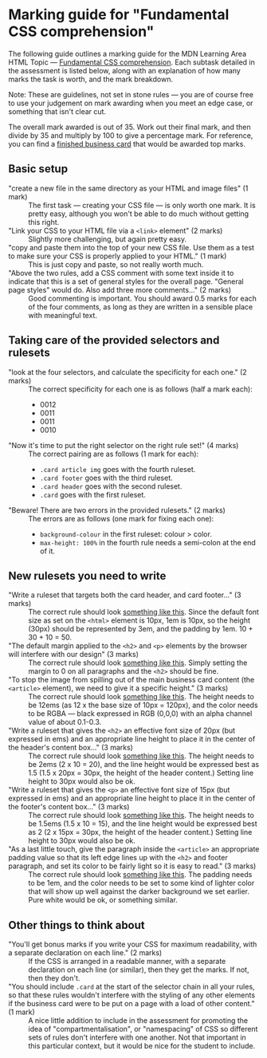 # Marking guide for "Fundamental CSS comprehension"
The following guide outlines a marking guide for the MDN Learning Area HTML Topic — [Fundamental CSS comprehension](https://developer.mozilla.org/en-US/Learn/CSS/Introduction_to_CSS/Fundamental_CSS_comprehension). Each subtask detailed in the assessment is listed below, along with an explanation of how many marks the task is worth, and the mark breakdown.

Note: These are guidelines, not set in stone rules — you are of course free to use your judgement on mark awarding when you meet an edge case, or something that isn't clear cut.

The overall mark awarded is out of 35. Work out their final mark, and then divide by 35 and multiply by 100 to give a percentage mark. For reference, you can find a [finished business card](https://mdn.github.io/learning-area/css/introduction-to-css/fundamental-css-comprehension-finished/) that would be awarded top marks.

## Basic setup

<dl>
<dt>"create a new file in the same directory as your HTML and image files" (1 mark)</dt>
<dd>The first task — creating your CSS file — is only worth one mark. It is pretty easy, although you won't be able to do much without getting this right.</dd>
<dt>"Link your CSS to your HTML file via a <code>&lt;link&gt;</code> element" (2 marks)</dt>
<dd>Slightly more challenging, but again pretty easy.</dd>
<dt>"copy and paste them into the top of your new CSS file. Use them as a test to make sure your CSS is properly applied to your HTML." (1 mark)</dt>
<dd>This is just copy and paste, so not really worth much.</dd>
<dt>"Above the two rules, add a CSS comment with some text inside it to indicate that this is a set of general styles for the overall page. "General page styles" would do. Also add three more comments..." (2 marks)</dt>
<dd>Good commenting is important. You should award 0.5 marks for each of the four comments, as long as they are written in a sensible place with meaningful text.</dd>
</dl>

## Taking care of the provided selectors and rulesets

<dl>
<dt>"look at the four selectors, and calculate the specificity for each one." (2 marks)</dt>
<dd>The correct specificity for each one is as follows (half a mark each):
  <ul>
    <li>0012</li>
    <li>0011</li>
    <li>0011</li>
    <li>0010</li>
  </ul>
</dd>
<dt>"Now it's time to put the right selector on the right rule set!" (4 marks)</dt>
<dd>The correct pairing are as follows (1 mark for each):
  <ul>
    <li><code>.card article img</code> goes with the fourth ruleset.</li>
    <li><code>.card footer</code> goes with the third ruleset.</li>
    <li><code>.card header</code> goes with the second ruleset.</li>
    <li><code>.card</code> goes with the first ruleset.</li>
  </ul>
</dd>
<dt>"Beware! There are two errors in the provided rulesets." (2 marks)</dt>
<dd>The errors are as follows (one mark for fixing each one):
  <ul>
    <li><code>background-colour</code> in the first ruleset: colour > color.</li>
    <li><code>max-height: 100%</code> in the fourth rule needs a semi-colon at the end of it.</li>
  </ul>
</dd>
</dl>

## New rulesets you need to write

<dl>
<dt>"Write a ruleset that targets both the card header, and card footer..." (3 marks)</dt>
<dd>The correct rule should look <a href="https://github.com/mdn/learning-area/blob/master/css/introduction-to-css/fundamental-css-comprehension-finished/style.css#L30-L33">something like this</a>. Since the default font size as set on the <code>&lt;html&gt;</code> element is 10px, 1em is 10px, so the height (30px) should be represented by 3em, and the padding by 1em. 10 + 30 + 10 = 50.  
</dd>
<dt>"The default margin applied to the <code>&lt;h2&gt;</code> and <code>&lt;p&gt;</code> elements by the browser will interfere with our design" (3 marks)</dt>
<dd>The correct rule should look <a href="https://github.com/mdn/learning-area/blob/master/css/introduction-to-css/fundamental-css-comprehension-finished/style.css#L24-L26">something like this</a>. Simply setting the margin to 0 on all paragraphs and the <code>&lt;h2&gt;</code> should be fine.</dd>
<dt>"To stop the image from spilling out of the main business card content (the <code>&lt;article&gt;</code> element), we need to give it a specific height." (3 marks)</dt>
<dd>The correct rule should look <a href="https://github.com/mdn/learning-area/blob/master/css/introduction-to-css/fundamental-css-comprehension-finished/style.css#L57-L60">something like this</a>. The height needs to be 12ems (as 12 x the base size of 10px = 120px), and the color needs to be RGBA — black expressed in RGB (0,0,0) with an alpha channel value of about 0.1-0.3.</dd>
<dt>"Write a ruleset that gives the <code>&lt;h2&gt;</code> an effective font size of 20px (but expressed in ems) and an appropriate line height to place it in the center of the header's content box..." (3 marks)</dt>
<dd>The correct rule should look <a href="https://github.com/mdn/learning-area/blob/master/css/introduction-to-css/fundamental-css-comprehension-finished/style.css#L46-L48">something like this</a>. The height needs to be 2ems (2 x 10 = 20), and the line height would be expressed best as 1.5 (1.5 x 20px = 30px, the height of the header content.) Setting line height to 30px would also be ok.</dd>
<dt>"Write a ruleset that gives the <code>&lt;p&gt;</code> an effective font size of 15px (but expressed in ems) and an appropriate line height to place it in the center of the footer's content box..." (3 marks)</dt>
<dd>The correct rule should look <a href="https://github.com/mdn/learning-area/blob/master/css/introduction-to-css/fundamental-css-comprehension-finished/style.css#L50-L53">something like this</a>. The height needs to be 1.5ems (1.5 x 10 = 15), and the line height would be expressed best as 2 (2 x 15px = 30px, the height of the header content.) Setting line height to 30px would also be ok.</dd>
<dt>"As a last little touch, give the paragraph inside the <code>&lt;article&gt;</code> an appropriate padding value so that its left edge lines up with the <code>&lt;h2&gt;</code> and footer paragraph, and set its color to be fairly light so it is easy to read." (3 marks)</dt>
<dd>The correct rule should look <a href="https://github.com/mdn/learning-area/blob/master/css/introduction-to-css/fundamental-css-comprehension-finished/style.css#L67-L70">something like this</a>. The padding needs to be 1em, and the color needs to be set to some kind of lighter color that will show up well against the darker background we set earlier. Pure white would be ok, or something similar.</dd>
</dl>

## Other things to think about
<dl>
<dt>"You'll get bonus marks if you write your CSS for maximum readability, with a separate declaration on each line." (2 marks)</dt>
<dd>If the CSS is arranged in a readable  manner, with a separate declaration on each line (or similar), then they get the marks. If not, then they don't.</dd>
<dt>"You should include <code>.card</code> at the start of the selector chain in all your rules, so that these rules wouldn't interfere with the styling of any other elements if the business card were to be put on a page with a load of other content." (1 mark)</dt>
<dd>A nice little addition to include in the assessment for promoting the idea of "compartmentalisation", or "namespacing" of CSS so different sets of rules don't interfere with one another. Not that important in this particular context, but it would be nice for the student to include.</dd>
</dl>
